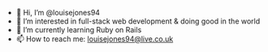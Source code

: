 - 👋 Hi, I’m @louisejones94
- 👀 I’m interested in full-stack web development & doing good in the world
- 🌱 I’m currently learning Ruby on Rails
- 📫 How to reach me: louisejones94@live.co.uk

<!---
louisejones94/louisejones94 is a ✨ special ✨ repository because its `README.md` (this file) appears on your GitHub profile.
You can click the Preview link to take a look at your changes.
--->
